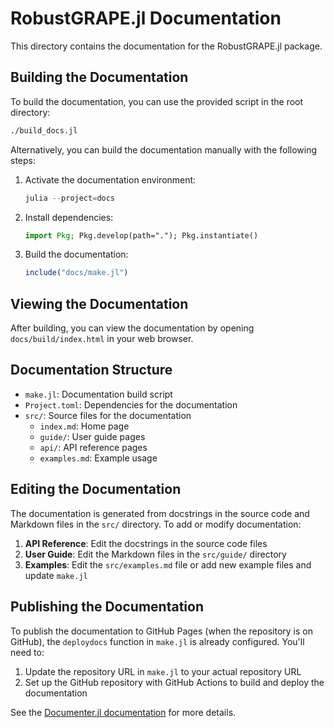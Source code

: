 # RobustGRAPE.jl Documentation

This directory contains the documentation for the RobustGRAPE.jl package.

## Building the Documentation

To build the documentation, you can use the provided script in the root directory:

```bash
./build_docs.jl
```

Alternatively, you can build the documentation manually with the following steps:

1. Activate the documentation environment:
   ```julia
   julia --project=docs
   ```

2. Install dependencies:
   ```julia
   import Pkg; Pkg.develop(path="."); Pkg.instantiate()
   ```

3. Build the documentation:
   ```julia
   include("docs/make.jl")
   ```

## Viewing the Documentation

After building, you can view the documentation by opening `docs/build/index.html` in your web browser.

## Documentation Structure

- `make.jl`: Documentation build script
- `Project.toml`: Dependencies for the documentation
- `src/`: Source files for the documentation
  - `index.md`: Home page
  - `guide/`: User guide pages
  - `api/`: API reference pages
  - `examples.md`: Example usage

## Editing the Documentation

The documentation is generated from docstrings in the source code and Markdown files in the `src/` directory. To add or modify documentation:

1. **API Reference**: Edit the docstrings in the source code files
2. **User Guide**: Edit the Markdown files in the `src/guide/` directory
3. **Examples**: Edit the `src/examples.md` file or add new example files and update `make.jl`

## Publishing the Documentation

To publish the documentation to GitHub Pages (when the repository is on GitHub), the `deploydocs` function in `make.jl` is already configured. You'll need to:

1. Update the repository URL in `make.jl` to your actual repository URL
2. Set up the GitHub repository with GitHub Actions to build and deploy the documentation

See the [Documenter.jl documentation](https://juliadocs.github.io/Documenter.jl/stable/man/hosting/) for more details.